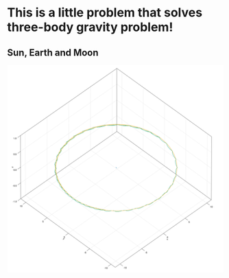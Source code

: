 # This is a little problem that solves three-body gravity problem!

## Sun, Earth and Moon

<p align="center">
  <img src="figures/SunEarthMoon.png" />
</p>